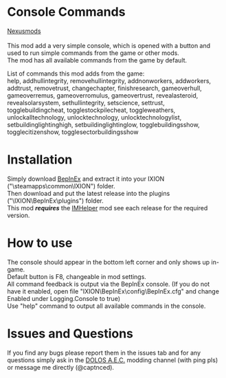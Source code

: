 # Console Commands
[Nexusmods](https://www.nexusmods.com/ixion/mods/18)  
<br>
This mod add a very simple console, which is opened with a button and used to run simple commands from the game or other mods.  
The mod has all available commands from the game by default.

List of commands this mod adds from the game:  
help, addhullintegrity, removehullintegrity, addnonworkers, addworkers, addtrust, removetrust, changechapter, finishresearch, gameoverhull, gameoverremus, gameoverromulus, gameovertrust, revealasteroid, revealsolarsystem, sethullintegrity, setscience, settrust, togglebuildingcheat, togglestockpilecheat, toggleweathers, unlockalltechnology, unlocktechnology, unlocktechnologylist, setbuildinglightinghigh, setbuildinglightinglow, togglebuildingsshow, togglecitizenshow, togglesectorbuildingsshow

# Installation
Simply download [BepInEx](https://github.com/BepInEx/BepInEx/releases/tag/v6.0.0-pre.2) and extract it into your IXION ("\steamapps\common\IXION\") folder.  
Then download and put the latest release into the plugins ("\IXION\BepInEx\plugins\") folder.  
This mod **_requires_** the [IMHelper](https://github.com/captnced2/IXION-IMHelper/releases) mod see each release for the required version.

# How to use
The console should appear in the bottom left corner and only shows up in-game.  
Default button is F8, changeable in mod settings.  
All command feedback is output via the BepInEx console. (If you do not have it enabled, open file "IXION\BepInEx\config\BepInEx.cfg" and change Enabled under Logging.Console to true)  
Use "help" command to output all available commands in the console.

# Issues and Questions
If you find any bugs please report them in the issues tab and for any questions simply ask in the [DOLOS A.E.C.](https://discord.gg/UMtuJrSmY3) modding channel (with ping pls) or message me directly (@captnced).
